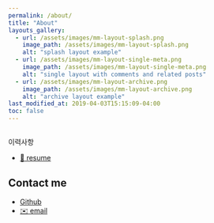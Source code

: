```yaml
---
permalink: /about/
title: "About"
layouts_gallery:
  - url: /assets/images/mm-layout-splash.png
    image_path: /assets/images/mm-layout-splash.png
    alt: "splash layout example"
  - url: /assets/images/mm-layout-single-meta.png
    image_path: /assets/images/mm-layout-single-meta.png
    alt: "single layout with comments and related posts"
  - url: /assets/images/mm-layout-archive.png
    image_path: /assets/images/mm-layout-archive.png
    alt: "archive layout example"
last_modified_at: 2019-04-03T15:15:09-04:00
toc: false
---
```


##
이력사항
- [📃 resume](https://github.com/lagoJin/resume)


## Contact me
- [<i class="fab fa-github"></i> Github](https://www.github.com/lagoJin)
- [✉️ email](mailto:jinho6187@gmail.com?subject=[GitHub]%20Source%20Han%20Sans)

